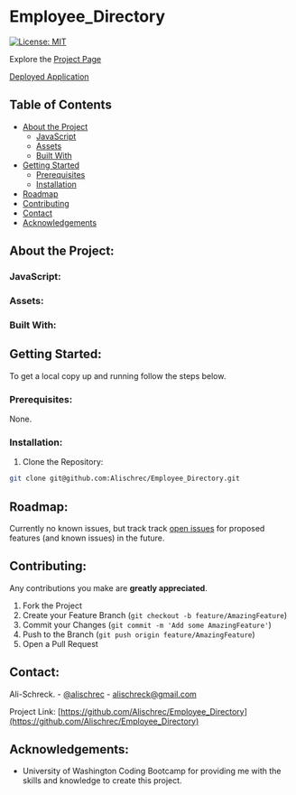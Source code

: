 # Employee_Directory

[![License: MIT](https://img.shields.io/badge/License-MIT-yellow.svg)](https://opensource.org/licenses/MIT)

Explore the [Project Page](https://github.com/Alischrec/Employee_Directory)

[Deployed Application](https://fierce-crag-33475.herokuapp.com/)

## Table of Contents

* [About the Project](#about-the-project)
  * [JavaScript](#JavaScript)
  * [Assets](#Assets)
  * [Built With](#built-with)
* [Getting Started](#getting-started)
  * [Prerequisites](#prerequisites)
  * [Installation](#installation)
* [Roadmap](#roadmap)
* [Contributing](#contributing)
* [Contact](#contact)
* [Acknowledgements](#acknowledgements)

## About the Project:
<!-- The focus of this project was to build a Budget Tracking Application that allows for offline access and functionality. -->

<!-- ![Project Gif](gif.gif) -->

### JavaScript:
<!-- * [index.js](https://github.com/Alischrec/Employee_Directory/tree/main/public/index.js) -->
<!-- * [server.js](https://github.com/Alischrec/Employee_Directory/blob/main/server.js) -->

### Assets:
<!-- * [CSS](https://github.com/Alischrec/Employee_Directory/tree/main/public/styles.css) -->
<!-- * [Database](https://github.com/Alischrec/Employee_Directory/tree/main/public/db.js) -->

### Built With:
<!-- * This app is build upon [Node.js](https://nodejs.org/en/), [Express package](https://expressjs.com/), [Mongoose](https://www.mongodb.com/cloud/atlas), and the [Heroku](https://dashboard.heroku.com/apps) application. -->

## Getting Started:
To get a local copy up and running follow the steps below.

### Prerequisites:
None.

### Installation:
1. Clone the Repository:
```sh
git clone git@github.com:Alischrec/Employee_Directory.git
```

## Roadmap:
Currently no known issues, but track track [open issues](https://github.com/Alischrec/Employee_Directory/issues ) for proposed features (and known issues) in the future.


## Contributing:
Any contributions you make are **greatly appreciated**.

1. Fork the Project
2. Create your Feature Branch (`git checkout -b feature/AmazingFeature`)
3. Commit your Changes (`git commit -m 'Add some AmazingFeature'`)
4. Push to the Branch (`git push origin feature/AmazingFeature`)
5. Open a Pull Request

## Contact:
Ali-Schreck. - [@alischrec](https://www.instagram.com/alischrec) - alischreck@gmail.com

Project Link: [https://github.com/Alischrec/Employee_Directory](https://github.com/Alischrec/Employee_Directory)

## Acknowledgements: 
* University of Washington Coding Bootcamp for providing me with the skills and knowledge to create this project. 